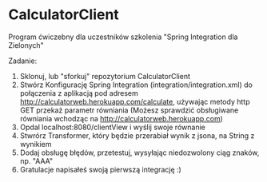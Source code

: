 # CalculatorClient
Program ćwiczebny dla uczestników szkolenia "Spring Integration dla Zielonych"

Zadanie:

1. Sklonuj, lub "sforkuj" repozytorium CalculatorClient
2. Stwórz Konfigurację Spring Integration (integration/integration.xml) do połączenia 
z aplikacją pod adresem http://calculatorweb.herokuapp.com/calculate, używając metody http GET przekaż parametr równiania
(Możesz sprawdzić obsługiwane równiania wchodząc na http://calculatorweb.herokuapp.com)
3. Opdal localhost:8080/clientView i wyślij swoje równanie
4. Stwrórz Transformer, który będzie przerabiał wynik z jsona, na String z wynikiem
5. Dodaj obsługę błędów, przetestuj, wysyłając niedozwolony ciąg znaków, np. "AAA"
6. Gratulacje napisałeś swoją pierwszą integrację :)